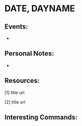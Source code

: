 # __DATE__, __DAYNAME__

Events:
-------
* 

Personal Notes:
---------------
*

Resources:
----------
[1] title
    url

[2] title
    url


Interesting Commands:
---------------------
```bash
```

